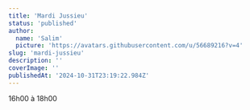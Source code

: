 ```yaml
---
title: 'Mardi Jussieu'
status: 'published'
author:
  name: 'Salim'
  picture: 'https://avatars.githubusercontent.com/u/56689216?v=4'
slug: 'mardi-jussieu'
description: ''
coverImage: ''
publishedAt: '2024-10-31T23:19:22.984Z'
---
```


16h00 à 18h00